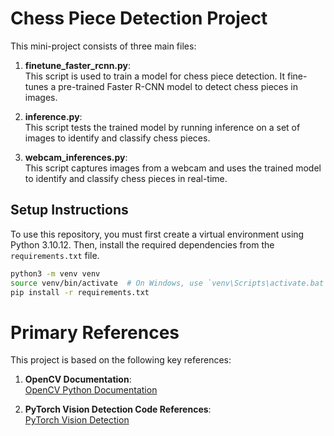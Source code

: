 # Chess Piece Detection Project

This mini-project consists of three main files:

1. **finetune_faster_rcnn.py**:  
   This script is used to train a model for chess piece detection. It fine-tunes a pre-trained Faster R-CNN model to detect chess pieces in images.

2. **inference.py**:  
   This script tests the trained model by running inference on a set of images to identify and classify chess pieces.

3. **webcam_inferences.py**:  
   This script captures images from a webcam and uses the trained model to identify and classify chess pieces in real-time.

## Setup Instructions

To use this repository, you must first create a virtual environment using Python 3.10.12. Then, install the required dependencies from the `requirements.txt` file.

```bash
python3 -m venv venv
source venv/bin/activate  # On Windows, use `venv\Scripts\activate.bat`
pip install -r requirements.txt
```

# Primary References

This project is based on the following key references:

1. **OpenCV Documentation**:  
   [OpenCV Python Documentation](https://docs.opencv.org/4.x/d6/d00/tutorial_py_root.html)

2. **PyTorch Vision Detection Code References**:  
   [PyTorch Vision Detection](https://github.com/pytorch/vision/tree/main/references/detection)
